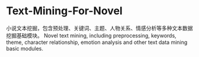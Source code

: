 # Text-Mining-For-Novel
小说文本挖掘，包含预处理、关键词、主题、人物关系、情感分析等多种文本数据挖掘基础模块。
Novel text mining, including preprocessing, keywords, theme, character relationship, emotion analysis and other text data mining basic modules. 
